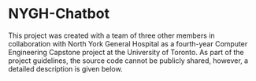# NYGH-Chatbot

This project was created with a team of three other members in collaboration with North York General Hospital as a fourth-year Computer Engineering Capstone project at the University of Toronto. As part of the project guidelines, the source code cannot be publicly shared, however, a detailed description is given below. 
